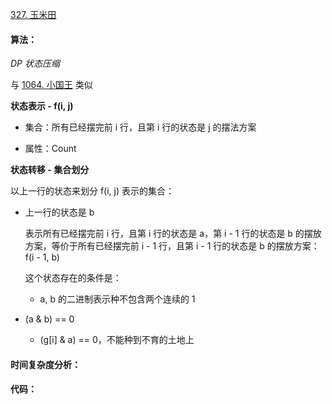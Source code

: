 [327. 玉米田](https://www.acwing.com/problem/content/329/)

#### 算法：

*DP* *状态压缩*

与 [1064. 小国王](java/practice/AcWing%201064.%20小国王.md) 类似

**状态表示 - f(i, j)**

- 集合：所有已经摆完前 i 行，且第 i 行的状态是 j 的摆法方案

- 属性：Count

**状态转移 - 集合划分**

以上一行的状态来划分 f(i, j) 表示的集合：

- 上一行的状态是 b

  表示所有已经摆完前 i 行，且第 i 行的状态是 a，第 i - 1 行的状态是 b 的摆放方案，等价于所有已经摆完前 i - 1 行，且第 i - 1 行的状态是 b 的摆放方案：f(i - 1, b)

  这个状态存在的条件是：

  - a, b 的二进制表示种不包含两个连续的 1
- (a & b) == 0
  - (g[i] & a) == 0，不能种到不育的土地上

#### 时间复杂度分析：



#### 代码：

```java

```


